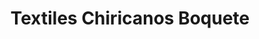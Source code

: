 ---
title: "Textiles Chiricanos Boquete"
url: /boquete/textiles-chiricanos-boquete/
shop: Textil
---
